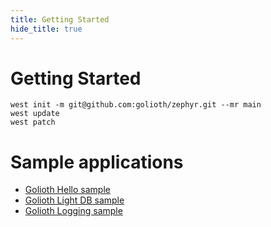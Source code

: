 ```yaml
---
title: Getting Started
hide_title: true
---
```

# Getting Started

``` {.console}
west init -m git@github.com:golioth/zephyr.git --mr main
west update
west patch
```

# Sample applications

-   [Golioth Hello sample](/docs/reference/zephyr/samples/hello)
-   [Golioth Light DB sample](/docs/reference/zephyr/samples/lightdb)
-   [Golioth Logging sample](/docs/reference/zephyr/samples/logging)
